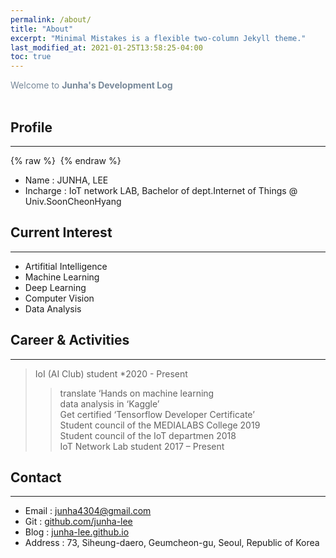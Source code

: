 ```yaml
---
permalink: /about/
title: "About"
excerpt: "Minimal Mistakes is a flexible two-column Jekyll theme."
last_modified_at: 2021-01-25T13:58:25-04:00
toc: true
---
```

<span style="color:lightslategray"> Welcome to **Junha's Development Log** </span>
<br/><br/>

## Profile
---
{% raw %} <img src="https://junha-lee.github.io/assets/images/junha.jpg" alt=""> {% endraw %}

* Name : JUNHA, LEE<br/>
* Incharge : IoT network LAB, Bachelor of dept.Internet of Things @ Univ.SoonCheonHyang<br/>

## Current Interest
---
* Artifitial Intelligence<br/>
* Machine Learning<br/>
* Deep Learning<br/>
* Computer Vision<br/>
* Data Analysis<br/>

## Career & Activities
---
>IoI (AI Club) student                      *2020 - Present<br/>
> > translate ‘Hands on machine learning<br/>
> > data analysis in ‘Kaggle’<br/>
> > Get certified ‘Tensorflow Developer Certificate’<br/>
>Student council of the MEDIALABS College   2019<br/>
>Student council of the IoT departmen       2018<br/>
>IoT Network Lab student         2017 – Present<br/>


## Contact
---
* Email : junha4304@gmail.com<br/>
* Git : [github.com/junha-lee](github.com/junha-lee)<br/>
* Blog : [junha-lee.github.io](junha-lee.github.io)<br/>
* Address : 73, Siheung-daero, Geumcheon-gu, Seoul, Republic of Korea<br/>
